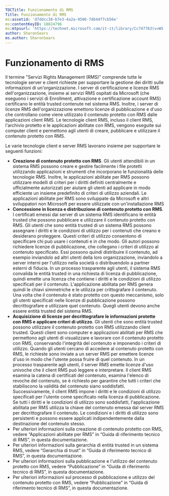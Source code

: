 ```yaml
---
TOCTitle: Funzionamento di RMS
Title: Funzionamento di RMS
ms:assetid: 'd7ddcc38-b7e3-4a2a-9506-7db44f7cb56e'
ms:contentKeyID: 18824796
ms:mtpsurl: 'https://technet.microsoft.com/it-it/library/Cc747763(v=WS.10)'
author: SharonSears
ms.author: SharonSears
---
```


Funzionamento di RMS
====================

Il termine "Servizi Rights Management (RMS)" comprende tutte le tecnologie server e client richieste per supportare la gestione dei diritti sulle informazioni di un'organizzazione. I server di certificazione e licenze RMS dell'organizzazione, insieme ai servizi RMS ospitati da Microsoft (che eseguono i servizi di Enrollment, attivazione e certificazione account RMS) certificano le entità trusted contenute nel sistema RMS. Inoltre, i server di licenze RMS dell'organizzazione emettono licenze di pubblicazione e d'uso che controllano come viene utilizzato il contenuto protetto con RMS dalle applicazioni client RMS. Le tecnologie client RMS, incluso il client RMS, l'archivio protetto e le applicazioni abilitate con RMS, vengono eseguite sui computer client e permettono agli utenti di creare, pubblicare e utilizzare il contenuto protetto con RMS.

Le varie tecnologie client e server RMS lavorano insieme per supportare le seguenti funzioni:

-   **Creazione di contenuto protetto con RMS**. Gli utenti attendibili in un sistema RMS possono creare e gestire facilmente i file protetti utilizzando applicazioni e strumenti che incorporano le funzionalità delle tecnologie RMS. Inoltre, le applicazioni abilitate per RMS possono utilizzare modelli di criteri per i diritti definiti centralmente e ufficialmente autorizzati per aiutare gli utenti ad applicare in modo efficiente un insieme predefinito di criteri di utilizzo aziendali. Le applicazioni abilitate per RMS sono sviluppate da Microsoft e altri sviluppatori non Microsoft per essere utilizzate con un'installazione RMS
-   **Concessione in licenza e distribuzione di contenuto protetto con RMS**. I certificati emessi dai server di un sistema RMS identificano le entità trusted che possono pubblicare e utilizzare il contenuto protetto con RMS. Gli utenti che sono entità trusted di un sistema RMS possono assegnare i diritti e le condizioni di utilizzo per i contenuti che creano e desiderano proteggere. Questi criteri di utilizzo consentono di specificare chi può usare i contenuti e in che modo. Gli autori possono richiedere licenze di pubblicazione, che collegano i criteri di utilizzo al contenuto specificato. Essi possono quindi distribuire il contenuto, ad esempio inviandolo ad altri utenti della loro organizzazione, inviandolo a server interni per l'utilizzo nella società o distribuendolo a partner esterni di fiducia.
    In un processo trasparente agli utenti, il sistema RMS convalida le entità trusted in una richiesta di licenza di pubblicazione, quindi emette una licenza che contiene i diritti e le condizioni di utilizzo specificati per il contenuto. L'applicazione abilitata per RMS genera quindi le chiavi simmetriche e le utilizza per crittografare il contenuto. Una volta che il contenuto è stato protetto con questo meccanismo, solo gli utenti specificati nelle licenze di pubblicazione possono decrittografare e utilizzare quel contenuto. Quegli utenti devono anche essere entità trusted del sistema RMS.
-   **Acquisizione di licenze per decrittografare le informazioni protette con RMS e applicare criteri di utilizzo**. Gli utenti che sono entità trusted possono utilizzare il contenuto protetto con RMS utilizzando client trusted. Questi client sono computer e applicazioni abilitati per RMS che permettono agli utenti di visualizzare e lavorare con il contenuto protetto con RMS, conservando l'integrità del contenuto e imponendo i criteri di utilizzo. Quando gli utenti cercano di accedere al contenuto protetto con RMS, le richieste sono inviate a un server RMS per emettere licenze d'uso in modo che l'utente possa fruire di quel contenuto.
    In un processo trasparente agli utenti, il server RMS emette licenze d'uso univoche che il client RMS può leggere e interpretare. Il client RMS esamina la catena di certificati del contenuto, esamina l'elenco di revoche del contenuto, se è richiesto per garantire che tutti i criteri che stabiliscono la validità del contenuto siano soddisfatti. Successivamente, il client RMS impone i diritti e le condizioni di utilizzo specificati per l'utente come specificato nella licenza di pubblicazione. Se tutti i diritti e le condizioni di utilizzo sono soddisfatti, l'applicazione abilitata per RMS utilizza la chiave del contenuto emessa dal server RMS per decrittografare il contenuto. Le condizioni e i diritti di utilizzo sono persistenti e possono essere applicati indipendentemente dalla destinazione del contenuto stesso.
-   Per ulteriori informazioni sulla creazione di contenuto protetto con RMS, vedere “Applicazioni abilitate per RMS” in “Guida di riferimento tecnico di RMS”, in questa documentazione.
-   Per ulteriori informazioni sulla gerarchia di entità trusted in un sistema RMS, vedere “Gerarchia di trust” in “Guida di riferimento tecnico di RMS”, in questa documentazione.
-   Per ulteriori informazioni sulla pubblicazione e l'utilizzo del contenuto protetto con RMS, vedere “Pubblicazione” in “Guida di riferimento tecnico di RMS”, in questa documentazione.
-   Per ulteriori informazioni sul processo di pubblicazione e utilizzo del contenuto protetto con RMS, vedere “Pubblicazione” in “Guida di riferimento tecnico di RMS”, in questa documentazione.
